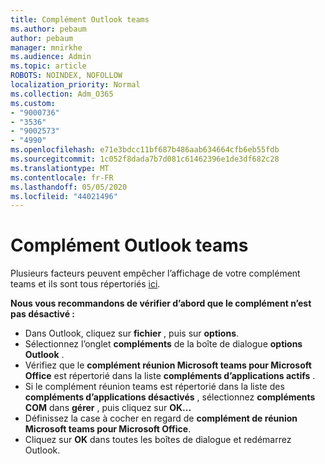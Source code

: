 ```yaml
---
title: Complément Outlook teams
ms.author: pebaum
author: pebaum
manager: mnirkhe
ms.audience: Admin
ms.topic: article
ROBOTS: NOINDEX, NOFOLLOW
localization_priority: Normal
ms.collection: Adm_O365
ms.custom:
- "9000736"
- "3536"
- "9002573"
- "4990"
ms.openlocfilehash: e71e3bdcc11bf687b486aab634664cfb6eb55fdb
ms.sourcegitcommit: 1c052f8dada7b7d081c61462396e1de3df682c28
ms.translationtype: MT
ms.contentlocale: fr-FR
ms.lasthandoff: 05/05/2020
ms.locfileid: "44021496"
---
```

# <a name="teams-outlook-add-in"></a>Complément Outlook teams

Plusieurs facteurs peuvent empêcher l’affichage de votre complément teams et ils sont tous répertoriés [ici](https://docs.microsoft.com/microsoftteams/teams-add-in-for-outlook#teams-meeting-add-in-in-outlook-for-windows-does-not-show).

**Nous vous recommandons de vérifier d’abord que le complément n’est pas désactivé :**

- Dans Outlook, cliquez sur **fichier** , puis sur **options**.
- Sélectionnez l’onglet **compléments** de la boîte de dialogue **options Outlook** .
- Vérifiez que le **complément réunion Microsoft teams pour Microsoft Office** est répertorié dans la liste **compléments d’applications actifs** .
- Si le complément réunion teams est répertorié dans la liste des **compléments d’applications désactivés** , sélectionnez **compléments COM** dans **gérer** , puis cliquez sur **OK...**
- Définissez la case à cocher en regard de **complément de réunion Microsoft teams pour Microsoft Office**.
- Cliquez sur **OK** dans toutes les boîtes de dialogue et redémarrez Outlook.
